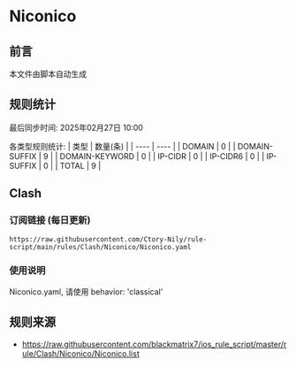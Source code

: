 # Niconico

## 前言
本文件由脚本自动生成

## 规则统计
最后同步时间: 2025年02月27日 10:00

各类型规则统计:
| 类型 | 数量(条)  | 
| ---- | ----  |
| DOMAIN | 0 | 
| DOMAIN-SUFFIX | 9 | 
| DOMAIN-KEYWORD | 0 | 
| IP-CIDR | 0 | 
| IP-CIDR6 | 0 | 
| IP-SUFFIX | 0 | 
| TOTAL | 9 | 
## Clash

### 订阅链接 (每日更新)
```
https://raw.githubusercontent.com/Ctory-Nily/rule-script/main/rules/Clash/Niconico/Niconico.yaml
```

### 使用说明
Niconico.yaml, 请使用 behavior: 'classical'

## 规则来源
- https://raw.githubusercontent.com/blackmatrix7/ios_rule_script/master/rule/Clash/Niconico/Niconico.list 
